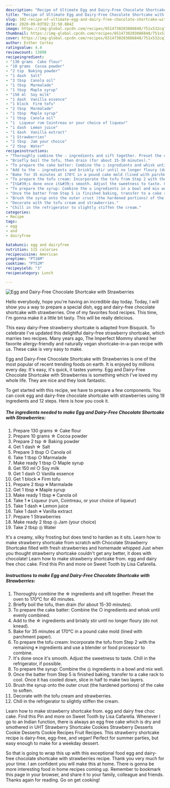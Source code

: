 ```yaml
---
description: "Recipe of Ultimate Egg and Dairy-Free Chocolate Shortcake with Strawberries"
title: "Recipe of Ultimate Egg and Dairy-Free Chocolate Shortcake with Strawberries"
slug: 102-recipe-of-ultimate-egg-and-dairy-free-chocolate-shortcake-with-strawberries
date: 2020-09-03T02:32:50.884Z
image: https://img-global.cpcdn.com/recipes/6514730203086848/751x532cq70/egg-and-dairy-free-chocolate-shortcake-with-strawberries-recipe-main-photo.jpg
thumbnail: https://img-global.cpcdn.com/recipes/6514730203086848/751x532cq70/egg-and-dairy-free-chocolate-shortcake-with-strawberries-recipe-main-photo.jpg
cover: https://img-global.cpcdn.com/recipes/6514730203086848/751x532cq70/egg-and-dairy-free-chocolate-shortcake-with-strawberries-recipe-main-photo.jpg
author: Esther Cortez
ratingvalue: 4.4
reviewcount: 13898
recipeingredient:
- "130 grams  Cake flour"
- "10 grams  Cocoa powder"
- "2 tsp  Baking powder"
- "1 dash  Salt"
- "3 tbsp  Canola oil"
- "1 tbsp  Marmalade"
- "1 tbsp  Maple syrup"
- "150 ml  Soy milk"
- "1 dash  Vanilla essence"
- "1 block  Firm tofu"
- "2 tbsp  Marmalade"
- "1 tbsp  Maple syrup"
- "1 tbsp  Canola oil"
- "1  Liqueur rum Cointreau or your choice of liqueur"
- "1 dash  Lemon juice"
- "1 dash  Vanilla extract"
- "1 Strawberries"
- "2 tbsp  Jam your choice"
- "2 tbsp  Water"
recipeinstructions:
- "Thoroughly combine the ☆ ingredients and sift together. Preset the oven to 170℃ for 40 minutes."
- "Briefly boil the tofu, then drain (for about 15-30 minutes)."
- "To prepare the cake batter: Combine the ○ ingredients and whisk until evenly combined."
- "Add to the ☆ ingredients and briskly stir until no longer floury (do not knead)."
- "Bake for 35 minutes at 170℃ in a pound cake mold (lined with parchment paper)."
- "To prepare the tofu cream: Incorporate the tofu from Step 2 with the remaining ※ ingredients and use a blender or food processor to combine."
- "It&#39;s done once it&#39;s smooth. Adjust the sweetness to taste. Chill in the refrigerator, if possible."
- "To prepare the syrup: Combine the ◎ ingredients in a bowl and mix well."
- "Once the batter from Step 5 is finished baking, transfer to a cake rack to cool. Once it has cooled down, slice in half to make two layers."
- "Brush the syrup onto the outer crust (the hardened portions) of the cake to soften."
- "Decorate with the tofu cream and strawberries."
- "Chill in the refrigerator to slightly stiffen the cream."
categories:
- Recipe
tags:
- egg
- and
- dairyfree

katakunci: egg and dairyfree 
nutrition: 115 calories
recipecuisine: American
preptime: "PT16M"
cooktime: "PT52M"
recipeyield: "3"
recipecategory: Lunch

---
```



![Egg and Dairy-Free Chocolate Shortcake with Strawberries](https://img-global.cpcdn.com/recipes/6514730203086848/751x532cq70/egg-and-dairy-free-chocolate-shortcake-with-strawberries-recipe-main-photo.jpg)

Hello everybody, hope you're having an incredible day today. Today, I will show you a way to prepare a special dish, egg and dairy-free chocolate shortcake with strawberries. One of my favorites food recipes. This time, I'm gonna make it a little bit tasty. This will be really delicious.

This easy dairy-Free strawberry shortcake is adapted from Bisquick. To celebrate I&#39;ve updated this delightful dairy-free strawberry shortcake, which marries two recipes. Many years ago, The Imperfect Mommy shared her favorite allergy-friendly and naturally vegan shortcake-in-a-pan recipe with us. These cake is very easy to make.

Egg and Dairy-Free Chocolate Shortcake with Strawberries is one of the most popular of recent trending foods on earth. It is enjoyed by millions every day. It's easy, it's quick, it tastes yummy. Egg and Dairy-Free Chocolate Shortcake with Strawberries is something which I've loved my whole life. They are nice and they look fantastic.


To get started with this recipe, we have to prepare a few components. You can cook egg and dairy-free chocolate shortcake with strawberries using 19 ingredients and 12 steps. Here is how you cook it.

<!--inarticleads1-->

##### The ingredients needed to make Egg and Dairy-Free Chocolate Shortcake with Strawberries:

1. Prepare 130 grams ☆ Cake flour
1. Prepare 10 grams ☆ Cocoa powder
1. Prepare 2 tsp ☆ Baking powder
1. Get 1 dash ☆ Salt
1. Prepare 3 tbsp ○ Canola oil
1. Take 1 tbsp ○ Marmalade
1. Make ready 1 tbsp ○ Maple syrup
1. Get 150 ml ○ Soy milk
1. Get 1 dash ○ Vanilla essence
1. Get 1 block ※ Firm tofu
1. Prepare 2 tbsp ※ Marmalade
1. Get 1 tbsp ※ Maple syrup
1. Make ready 1 tbsp ※ Canola oil
1. Take 1 ※ Liqueur (rum, Cointreau, or your choice of liqueur)
1. Take 1 dash ※ Lemon juice
1. Take 1 dash ※ Vanilla extract
1. Prepare 1 Strawberries
1. Make ready 2 tbsp ◎ Jam (your choice)
1. Take 2 tbsp ◎ Water


It&#39;s a creamy, silky frosting but does tend to harden as it sits. Learn how to make strawberry shortcake from scratch with Chocolate Strawberry Shortcake filled with fresh strawberries and homemade whipped Just when you thought strawberry shortcake couldn&#39;t get any better, it does with chocolate! Learn how to make strawberry shortcake from. egg and dairy free choc cake. Find this Pin and more on Sweet Tooth by Lisa Cafarella. 

<!--inarticleads2-->

##### Instructions to make Egg and Dairy-Free Chocolate Shortcake with Strawberries:

1. Thoroughly combine the ☆ ingredients and sift together. Preset the oven to 170℃ for 40 minutes.
1. Briefly boil the tofu, then drain (for about 15-30 minutes).
1. To prepare the cake batter: Combine the ○ ingredients and whisk until evenly combined.
1. Add to the ☆ ingredients and briskly stir until no longer floury (do not knead).
1. Bake for 35 minutes at 170℃ in a pound cake mold (lined with parchment paper).
1. To prepare the tofu cream: Incorporate the tofu from Step 2 with the remaining ※ ingredients and use a blender or food processor to combine.
1. It&#39;s done once it&#39;s smooth. Adjust the sweetness to taste. Chill in the refrigerator, if possible.
1. To prepare the syrup: Combine the ◎ ingredients in a bowl and mix well.
1. Once the batter from Step 5 is finished baking, transfer to a cake rack to cool. Once it has cooled down, slice in half to make two layers.
1. Brush the syrup onto the outer crust (the hardened portions) of the cake to soften.
1. Decorate with the tofu cream and strawberries.
1. Chill in the refrigerator to slightly stiffen the cream.


Learn how to make strawberry shortcake from. egg and dairy free choc cake. Find this Pin and more on Sweet Tooth by Lisa Cafarella. Whenever I go to an Indian function, there is always an egg free cake which is dry and smothered in UHT Strawberry Shortcake Cookies Strawberry Desserts Cookie Desserts Cookie Recipes Fruit Recipes. This strawberry shortcake recipe is dairy-free, egg-free, and vegan! Perfect for summer parties, but easy enough to make for a weekday dessert. 

So that is going to wrap this up with this exceptional food egg and dairy-free chocolate shortcake with strawberries recipe. Thank you very much for your time. I am confident you will make this at home. There is gonna be more interesting food in home recipes coming up. Remember to bookmark this page in your browser, and share it to your family, colleague and friends. Thanks again for reading. Go on get cooking!

